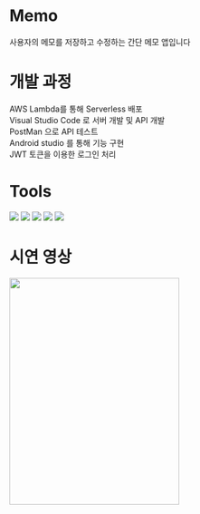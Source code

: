 # Memo
사용자의 메모를 저장하고 수정하는 간단 메모 앱입니다 <br/>

# 개발 과정
AWS Lambda를 통해 Serverless 배포<br/> Visual Studio Code 로 서버 개발 및 API 개발<br/> PostMan 으로 API 테스트 <br/>
Android studio 를 통해 기능 구현 <br/>
JWT 토큰을 이용한 로그인 처리

# Tools
<img src="https://img.shields.io/badge/Github-181717?style=for-the-badge&logo=GitHub&logoColor=white"/> <img src="https://img.shields.io/badge/Visual Studio Code-007ACC?style=for-the-badge&logo=Visual Studio Code&logoColor=white"/> <img src="https://img.shields.io/badge/Amazon AWS-232F3E?style=for-the-badge&logo=Amazon AWS&logoColor=white"/> <img src="https://img.shields.io/badge/Android-3DDC84?style=for-the-badge&logo=Android&logoColor=white"> <img src="https://img.shields.io/badge/Postman-FF6C37?style=for-the-badge&logo=Postman&logoColor=white">

# 시연 영상
<img src="https://user-images.githubusercontent.com/120348468/230269663-35e58042-998f-4e5c-aaae-4ebf878d35b0.gif" width="300" height="400"/>
